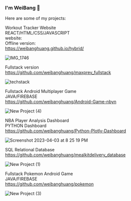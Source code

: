 ### I'm WeiBang 👋

Here are some of my projects:

Workout Tracker Website <br>
REACT/HTML/CSS/JAVASCRIPT <br>
website: <br>
Offline version: <br>
https://weibanghuang.github.io/hybrid/<br>

![IMG_1746](https://github.com/weibanghuang/weibanghuang/assets/77127321/e092d3dc-93d4-4e82-93a3-7f491373f3e8)

Fullstack version <br>
https://github.com/weibanghuang/maxprev_fullstack <br>

![techstack](https://github.com/weibanghuang/weibanghuang/assets/77127321/4903cdb1-7cbc-4af1-a38b-d57f8572b8f9)


Fullstack Android Multiplayer Game <br>
JAVA/FIREBASE <br>
https://github.com/weibanghuang/Android-Game-nbyn <br>

![New Project (4)](https://user-images.githubusercontent.com/77127321/229655783-3b6b8acd-f0f9-4f6a-aab8-fdce6e666152.png)

NBA Player Analysis Dashboard <br>
PYTHON Dashboard <br>
https://github.com/weibanghuang/Python-Plotly-Dashboard <br>

![Screenshot 2023-04-03 at 8 25 19 PM](https://user-images.githubusercontent.com/77127321/229655859-f31f2fbb-01ad-4ee9-b83e-85f0c81008bb.png)

SQL Relational Database <br>
https://github.com/weibanghuang/mealkitdelivery_database <br>

![New Project (1)](https://user-images.githubusercontent.com/77127321/229655849-e058782e-80c0-48da-9641-1067fb2d3d3e.png)

Fullstack Pokemon Android Game <br>
JAVA/FIREBASE <br>
https://github.com/weibanghuang/pokemon<br>

![New Project (3)](https://user-images.githubusercontent.com/77127321/229655812-0d59bb88-a78a-4454-9ab6-9f1b3893ba1d.png)
<!--
**weibanghuang/weibanghuang** is a ✨ _special_ ✨ repository because its `README.md` (this file) appears on your GitHub profile.

Here are some ideas to get you started:

- 🔭 I’m currently working on ...
- 🌱 I’m currently learning ...
- 👯 I’m looking to collaborate on ...
- 🤔 I’m looking for help with ...
- 💬 Ask me about ...
- 📫 How to reach me: ...
- 😄 Pronouns: ...
- ⚡ Fun fact: ...
-->
